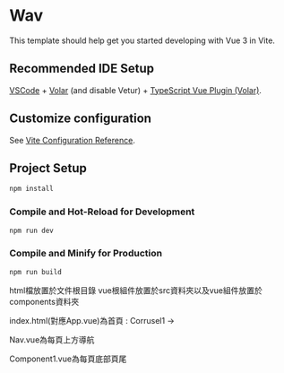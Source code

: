 # Wav

This template should help get you started developing with Vue 3 in Vite.

## Recommended IDE Setup

[VSCode](https://code.visualstudio.com/) + [Volar](https://marketplace.visualstudio.com/items?itemName=johnsoncodehk.volar) (and disable Vetur) + [TypeScript Vue Plugin (Volar)](https://marketplace.visualstudio.com/items?itemName=johnsoncodehk.vscode-typescript-vue-plugin).

## Customize configuration

See [Vite Configuration Reference](https://vitejs.dev/config/).

## Project Setup

```sh
npm install
```

### Compile and Hot-Reload for Development

```sh
npm run dev
```

### Compile and Minify for Production

```sh
npm run build
```


html檔放置於文件根目錄
vue根組件放置於src資料夾以及vue組件放置於components資料夾



index.html(對應App.vue)為首頁 : Corrusel1 -> 

Nav.vue為每頁上方導航

Component1.vue為每頁底部頁尾



